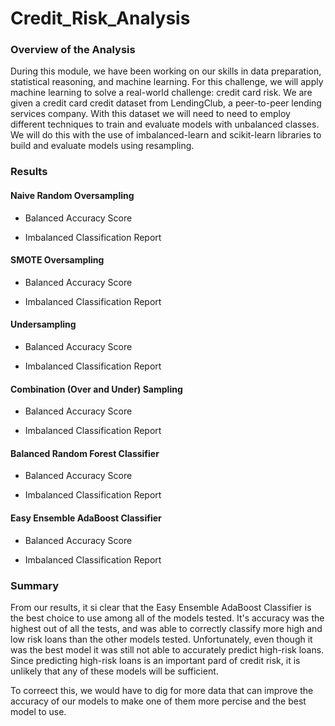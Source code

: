 # Credit_Risk_Analysis

### Overview of the Analysis
During this module, we have been working on our skills in data preparation, statistical reasoning, and machine learning. For this challenge, we will apply machine learning to solve a real-world challenge: credit card risk.
We are given a credit card credit dataset from LendingClub, a peer-to-peer lending services company. With this dataset we will need to need to employ different techniques to train and evaluate models with unbalanced classes.
We will do this with the use of imbalanced-learn and scikit-learn libraries to build and evaluate models using resampling.

### Results

#### Naive Random Oversampling
* Balanced Accuracy Score

* Imbalanced Classification Report

#### SMOTE Oversampling
* Balanced Accuracy Score

* Imbalanced Classification Report

#### Undersampling
* Balanced Accuracy Score

* Imbalanced Classification Report

#### Combination (Over and Under) Sampling
* Balanced Accuracy Score

* Imbalanced Classification Report

#### Balanced Random Forest Classifier
* Balanced Accuracy Score

* Imbalanced Classification Report

#### Easy Ensemble AdaBoost Classifier
* Balanced Accuracy Score

* Imbalanced Classification Report


### Summary 

From our results, it si clear that the Easy Ensemble AdaBoost Classifier is the best choice to use among all of the models tested. It's accuracy was the highest out of all the tests, and was able to correctly classify more high and low risk loans than the other models tested.
Unfortunately, even though it was the best model it was still not able to accurately predict high-risk loans. Since predicting high-risk loans is an important pard of credit risk, it is unlikely that any of these models will be sufficient. 

To correect this, we would have to dig for more data that can improve the accuracy of our models to make one of them more percise and the best model to use.